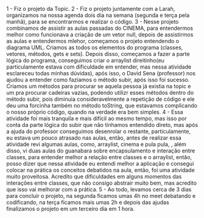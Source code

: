 1 - Fiz o projeto da Topic. 2 - Fiz o projeto juntamente com a Larah, organizamos na nossa agenda dois dia na semana (segunda e terça pela manhã), para se encontrarmos e realizar o código.   3 - Nesse projeto combinamos de assistir as aulas passadas do CINEMA, para entendermos melhor como funcionava a criação de um vetor null, depois de assistirmos as aulas e entendermos mlehor, começamos o projeto entendendo o diagrama UML. Criamos as todos os elementos do programa (classes, vetores, métodos, gets e sets). Depois disso, começamos a fazer a parte lógica do programa, conseguimos criar o arraylist direitinho(eu particulamente estava com dificuldade em entender, mas nessa atividade esclareceu todas minhas dúvidas), após isso, o David Sena (professor) nos ajudou a entender como fazíamos o método subir, após isso foi sucesso. Criamos um métodos para procurar se aquela pessoa já existia na topic e um pra procurar cadeiras vazias, podendo utilizr esses métodos dentro do método subir, pois diminuia consideravelmente a repetição de código e ele deu uma forcinha também no método toString, que estavamos complicando o nosso próprio código, quando na verdade era bem simples. 4 - Essa atividade foi mais tranquila e mais difícil ao mesmo tempo, mas isso por conta da parte lógica do subir que não tínhamos entendido direto, mas após a ajuda do professor conseguimos desenrolar o restante, particulamente, eu estava um pouco atrasado nas aulas, então, antes de realizar essa atividade revi algumas aulas, como, arraylist, cinema e pula pula, , além disso, vi duas aulas do guanabara sobre encapsulamento e interação entre classes, para entender melhor a relação entre classes e o arraylist, então, posso dizer que nessa atividade eu entendi melhor a aplicação e consegui colocar na prática os conceitos debatidos na aula, então, foi uma atividade muito proveitosa. Acredito que dificuldades em alguns momentos das interações entre classes, que não consigo abstrair muito bem, mas acredito que isso vai melhorar com a prática. 5 - Ao todo, levamos cerca de 3 dias para concluir o projeto, na segunda ficamos umas 4h no meet debatando e codificando, na terça ficamos mais umas 2h e depois das ajudas finalizamos o projeto em um terceiro dia em 1 hora.
